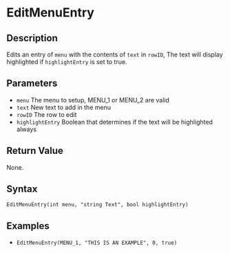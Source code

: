 # EditMenuEntry

## Description
Edits an entry of `menu` with the contents of `text` in `rowID`, The text will display highlighted if `highlightEntry` is set to true.

## Parameters
- `menu`
The menu to setup, MENU_1 or MENU_2 are valid
- `text`
New text to add in the menu
- `rowID`
The row to edit
- `highlightEntry`
Boolean that determines if the text will be highlighted always


## Return Value
None.

## Syntax
```EditMenuEntry(int menu, "string Text", bool highlightEntry)```

## Examples
- ```EditMenuEntry(MENU_1, "THIS IS AN EXAMPLE", 0, true)```